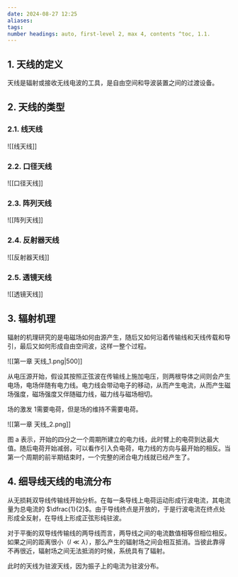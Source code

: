 ```yaml
---
date: 2024-08-27 12:25
aliases: 
tags: 
number headings: auto, first-level 2, max 4, contents ^toc, 1.1.
---
```

## 1. 天线的定义

天线是辐射或接收无线电波的工具，是自由空间和导波装置之间的过渡设备。

## 2. 天线的类型

### 2.1. 线天线

![[线天线]]

### 2.2. 口径天线

![[口径天线]]

### 2.3. 阵列天线

![[阵列天线]]

### 2.4. 反射器天线

![[反射器天线]]

### 2.5. 透镜天线

![[透镜天线]]

## 3. 辐射机理

辐射的机理研究的是电磁场如何由源产生，随后又如何沿着传输线和天线传载和导引，最后又如何形成自由空间波，这样一整个过程。

![[第一章 天线_1.png|500]]

从电压源开始，假设其按照正弦波在传输线上施加电压，则两根导体之间则会产生电场，电场伴随有电力线。电力线会带动电子的移动，从而产生电流，从而产生磁场强度，磁场强度又伴随磁力线，磁力线与磁场相切。

场的激发 1需要电荷，但是场的维持不需要电荷。

![[第一章 天线_2.png]]

图 a 表示，开始的四分之一个周期所建立的电力线，此时臂上的电荷到达最大值。随后电荷开始减弱，可以看作引入负电荷，电力线的方向与最开始的相反。当第一个周期的前半期结束时，一个完整的闭合电力线就已经产生了。

## 4. 细导线天线的电流分布

从无损耗双导线传输线开始分析。在每一条导线上电荷运动形成行波电流，其电流量为总电流的 $\dfrac{1}{2}$。由于导线终点是开放的，于是行波电流在终点处形成全反射，在导线上形成正弦形纯驻波。

对于平衡的双导线传输线的两导线而言，两导线之间的电流数值相等但相位相反。如果之间的距离很小（$l\ll \lambda$），那么产生的辐射场之间会相互抵消。当彼此靠得不再很近，辐射场之间无法抵消的时候，系统具有了辐射。

此时的天线为驻波天线，因为振子上的电流为驻波分布。

